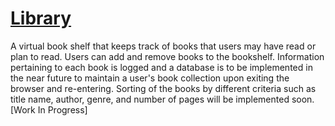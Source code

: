 # [Library](https://alansimon816.github.io/Library/)



A virtual book shelf that keeps track of books that users may have read or plan to read.
Users can add and remove books to the bookshelf. Information pertaining to each book is logged and a database is to be implemented in the near future to maintain
a user's book collection upon exiting the browser and re-entering. Sorting of the books by different criteria such as title name, author, genre, and number 
of pages will be implemented soon. [Work In Progress]
